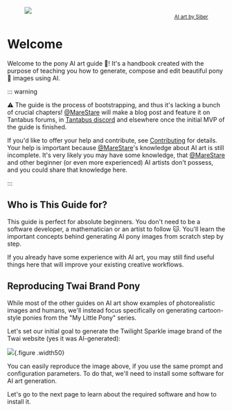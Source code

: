 <figure>
    <img src="/welcome/siber-twi-nebula.jpg" class="figure"></img>
    <figcaption style="text-align: right;">
        <sub><a href="https://tantabus.ai/images/33165">AI art by Siber</a></sub>
    </figcaption>
</figure>

# Welcome

Welcome to the pony AI art guide 👋! It's a handbook created with the purpose of teaching you how to generate, compose and edit beautiful pony 🦄 images using AI.

::: warning

⚠️ The guide is the process of bootstrapping, and thus it's lacking a bunch of crucial chapters! [@MareStare] will make a blog post and feature it on Tantabus forums, in [Tantabus discord](https://tantabus.ai/pages/discord) and elsewhere once the initial MVP of the guide is finished.

If you'd like to offer your help and contribute, see [Contributing](./contributing) for details. Your help is important because [@MareStare]'s knowledge about AI art is still incomplete. It's very likely you may have some knowledge, that [@MareStare] and other beginner (or even more experienced) AI artists don't possess, and you could share that knowledge here.

:::

## Who is This Guide for?

This guide is perfect for absolute beginners. You don't need to be a software developer, a mathematician or an artist to follow 🐱. You'll learn the important concepts behind generating AI pony images from scratch step by step.

If you already have some experience with AI art, you may still find useful things here that will improve your existing creative workflows.

## Reproducing Twai Brand Pony

While most of the other guides on AI art show examples of photorealistic images and humans, we'll instead focus specifically on generating cartoon-style ponies from the "My Little Pony" series.

Let's set our initial goal to generate the Twilight Sparkle image brand of the Twai website (yes it was AI-generated):

![](/twai-brand.png){.figure .width50}

You can easily reproduce the image above, if you use the same prompt and configuration parameters. To do that, we'll need to install some software for AI art generation.

Let's go to the next page to learn about the required software and how to install it.

[@MareStare]: https://tantabus.ai/profiles/MareStare
